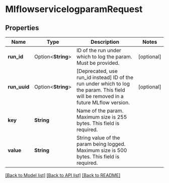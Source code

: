 # MlflowservicelogparamRequest

## Properties

Name | Type | Description | Notes
------------ | ------------- | ------------- | -------------
**run_id** | Option<**String**> | ID of the run under which to log the param. Must be provided. | [optional]
**run_uuid** | Option<**String**> | [Deprecated, use run_id instead] ID of the run under which to log the param. This field will be removed in a future MLflow version. | [optional]
**key** | **String** | Name of the param. Maximum size is 255 bytes. This field is required. | 
**value** | **String** | String value of the param being logged. Maximum size is 500 bytes. This field is required. | 

[[Back to Model list]](../README.md#documentation-for-models) [[Back to API list]](../README.md#documentation-for-api-endpoints) [[Back to README]](../README.md)


